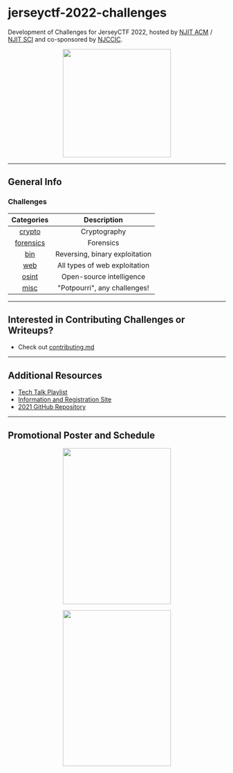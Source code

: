 # jerseyctf-2022-challenges

Development of Challenges for JerseyCTF 2022, hosted by [NJIT ACM](https://njit.acm.org) / [NJIT SCI](https://sci.njit.edu) and co-sponsored by [NJCCIC](https://www.cyber.nj.gov).

<p align="center"><img src="https://user-images.githubusercontent.com/65144990/154726240-d1eb5f91-ab14-486b-a316-4a3cd08a6ae8.png" width="250" height="250"/></>
 
---

## General Info

### Challenges
| Categories | Description
| :----:     | :-----:
| [crypto](crypto) | Cryptography
| [forensics](forensics) | Forensics
| [bin](bin) | Reversing, binary exploitation 
| [web](web) | All types of web exploitation 
| [osint](osint) | Open-source intelligence
| [misc](misc) | "Potpourri", any challenges! 

---

## Interested in Contributing Challenges or Writeups?
* Check out [contributing.md](.github/contributing.md)

---

## Additional Resources
* [Tech Talk Playlist](https://youtube.com/playlist?list=PLrcTWWy-esnCuaiEMSj6Bst4phnq-Qg6B)
* [Information and Registration Site](https://jerseyctf.com)
* [2021 GitHub Repository](https://github.com/njitacm/jerseyctf-2021-challenges)

---

## Promotional Poster and Schedule
  
<p align="center"><img src="https://user-images.githubusercontent.com/65144990/161452958-77bba8b5-1ffb-41bc-9301-8542df2e5595.png" width="250" height="360"/></>
<p align="center"><img src="https://user-images.githubusercontent.com/65144990/162101427-473eaa40-0e57-45f7-bfcd-a1fb9c6ef870.png" width="250" height="360"/></>
 
 
